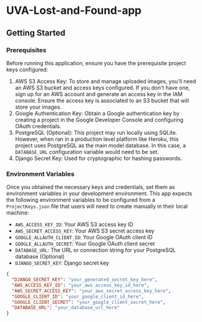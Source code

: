 # UVA-Lost-and-Found-app

## Getting Started
### Prerequisites 
Before running this application, ensure you have the prerequisite project keys configured:
1. AWS S3 Access Key: To store and manage uploaded images, you'll need an AWS S3 bucket and access keys configured. If you don't have one, sign up for an AWS account and generate an access key in the IAM console. Ensure the access key is associated to an S3 bucket that will store your images.
2. Google Authentication Key: Obtain a Google authentication key by creating a project in the Google Developer Console and configuring OAuth credentials.
3. PostgreSQL (Optional): This project may run locally using SQLite. However, when ran in a production level platform like Heroku, this project uses PostgreSQL as the main model database. In this case, a `DATABASE_URL` configuration variable would need to be set.
4. Django Secret Key: Used for cryptographic for hashing passwords.

### Environment Variables
Once you obtained the necessary keys and credentials, set them as environment variables in your development environment. This app expects the following environment variables to be configured from a `ProjectKeys.json` file that users will need to create manually in their local machine:
- `AWS_ACCESS_KEY_ID`: Your AWS S3 access key ID
- `AWS_SECRET_ACCESS_KEY`: Your AWS S3 secret access key
- `GOOGLE_ALLAUTH_CLIENT_ID`: Your Google OAuth client ID
- `GOOGLE_ALLAUTH_SECRET`: Your Google OAuth client secret
- `DATABASE_URL`: The URL or connection string for your PostgreSQL database (Optional)
- `DJANGO_SECRET_KEY`: Django secret key
```json
{
  "DJANGO_SECRET_KEY": "your_generated_secret_key_here",
  "AWS_ACCESS_KEY_ID": "your_aws_access_key_id_here",
  "AWS_SECRET_ACCESS_KEY": "your_aws_secret_access_key_here",
  "GOOGLE_CLIENT_ID": "your_google_client_id_here",
  "GOOGLE_CLIENT_SECRET": "your_google_client_secret_here",
  "DATABASE_URL": "your_database_url_here"
}
```
